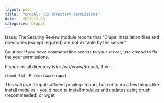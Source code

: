 ```yaml
---
layout: post
title:  "Drupal: Fix directory permissions"
date:   2013-12-28
categories: Drupal
---
```

Issue: The Security Review module reports that "Drupal installation files and directories (except required) are not writable by the server."

Solution: If you have command line access to your server, use chmod to fix the your permissions.

If your install directory is in: /var/www/drupal/, then:

    chmod 544 -R /var/www/drupal

This will give Drupal sufficent privilege to run, but not to do a few things like install modules - you'd need to install modules and updates using drush (recommended) or wget.